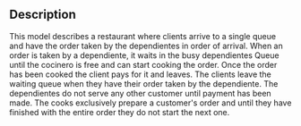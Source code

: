 ## Description

This model describes a restaurant where clients arrive to a single queue and have the order taken by the dependientes in order of arrival. When an order is taken by a dependiente, it waits in the busy dependientes Queue until the cocinero is free and can start cooking the order. Once the order has been cooked the client pays for it and leaves. The clients leave the waiting queue when they have their order taken by the dependiente. The dependientes do not serve any other customer until payment has been made. The cooks exclusively prepare a customer's order and until they have finished with the entire order they do not start the next one.

